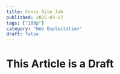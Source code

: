 ```yaml
---
title: Cross Site Job
published: 2025-03-17
tags: ["100p"]
category: "Web Exploitation"
draft: false
---
```


# This Article is a Draft